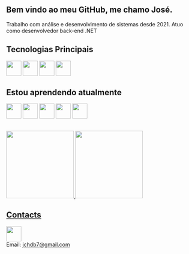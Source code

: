 ## Bem vindo ao meu GitHub, me chamo José.

Trabalho com análise e desenvolvimento de sistemas desde 2021.
Atuo como desenvolvedor back-end .NET

## Tecnologias Principais

<div>
  <img loading="lazy" src="https://cdn.jsdelivr.net/gh/devicons/devicon/icons/csharp/csharp-original.svg" width="40" height="40"/> 
  <img src="https://cdn.jsdelivr.net/gh/devicons/devicon/icons/git/git-original.svg" width="40" height="40"/> 
  <img src="https://www.svgrepo.com/show/303229/microsoft-sql-server-logo.svg" width="40" height="40"/> 
  <img src="https://cdn.jsdelivr.net/gh/devicons/devicon/icons/dotnetcore/dotnetcore-original.svg" width="40" height="40"/>
</div>


## Estou aprendendo atualmente
<div>
  <img src="https://cdn.jsdelivr.net/gh/devicons/devicon/icons/typescript/typescript-original.svg" width="40" height="40"> 
  <img src="https://cdn.jsdelivr.net/gh/devicons/devicon/icons/nodejs/nodejs-original.svg" width="40" height="40"/> 
  <img src="https://cdn.jsdelivr.net/gh/devicons/devicon/icons/docker/docker-original.svg" width="40" height="40"/> 
  <img src="https://cdn.jsdelivr.net/gh/devicons/devicon/icons/react/react-original.svg" width="40" height="40"/> 
  <img src="https://cdn.jsdelivr.net/gh/devicons/devicon/icons/angularjs/angularjs-original.svg" width="40" height="40"/>
</div>

##
<div alling="center">
<a href="https://github.com/Havnaraak">
<img loading="lazy" height="180em" src="https://github-readme-stats.vercel.app/api/top-langs/?username=Havnaraak&layout=compact&langs_count=7&theme=dracula"/>
  <a href="https://github.com/Havnaraak">
  <img height="180em" src="https://github-readme-stats.vercel.app/api?username=Havnaraak&show_icons=true&theme=dracula&include_all_commits=true&count_private=true"/>
</div>

## Contacts
<a href= "https://www.linkedin.com/in/jose-britto/"><img src="https://cdn.jsdelivr.net/gh/devicons/devicon/icons/linkedin/linkedin-original.svg" width="40" height="40" target="_blank"/></a> <br/>
Email: jchdb7@gmail.com
